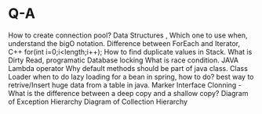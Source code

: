 # Q-A
How to create connection pool?
Data Structures , Which one to use when, understand the bigO notation.
Difference between ForEach and Iterator, C++ for(int i=0;i<length;i++);
How to find duplicate values in Stack.
What is Dirty Read, programatic Database locking
What is race condition.
JAVA Lambda operator
Why default methods should be part of java class.
Class Loader
when to do lazy loading for a bean in spring, how to do?
best way to retrive/Insert huge data from a table in java.
Marker Interface
Clonning - What is the difference between a deep copy and a shallow copy?
Diagram of Exception Hierarchy
Diagram of Collection Hierarchy
